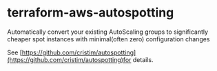 # terraform-aws-autospotting
Automatically convert your existing AutoScaling groups to significantly cheaper spot instances with minimal(often zero) configuration changes


See [https://github.com/cristim/autospotting](https://github.com/cristim/autospotting)for details.
